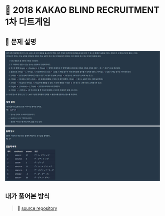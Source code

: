 # :loudspeaker: 2018 KAKAO BLIND RECRUITMENT 1차 다트게임

## :pushpin: 문제 설명
![01.png](../../descriptionImages/lv1/test03/01.PNG)
![02.png](../../descriptionImages/lv1/test03/02.PNG)

## 내가 풀어본 방식
> :rocket: [source repository](/cus/study/algorithm/lv1/Test03.java)
